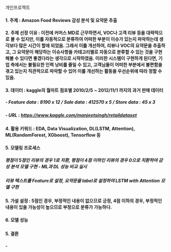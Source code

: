 개인프로젝트
#### 1. 주제 : Amazon Food Reviews 감성 분석 및 요약문 추출
#### 2. 주제 선정 이유 : 이전에 커머스 MD로 근무하면서, VOC나 고객 리뷰 등을 대략적으로 볼 수 있지만, 이를 자동적으로 분류하여 어떠한 부분이 이슈가 있는지 파악하는데 생각보다 많은 시간이 할애 되었음. 그래서 이를 개선하여, 리뷰나 VOC의 요약문을 추출하고, 그 요약문이 해당하는 이슈사항을 카테고리별로 자동으로 분류할 수 있는 것을 구현해볼 수 있다면 좋겠다라는 생각으로 시작하였음. 이러한 시스템이 구현하게 된다면, 기업 측에서는 불필요한 인력 낭비를 줄일 수 있고, 고객님들이 어떠한 부분에서 불편함을 겪고 있는지 직관적으로 파악할 수 있어 이를 개선하는 활동을 우선순위에 따라 정할 수 있음.
#### 3. 데이터 : kaggle의 월마트 점포별 2010/2/5 ~ 2012/11/1 까지의 과거 판매 데이터
##### - Feature data : 8190 x 12 / Sale data : 412570 x 5 / Store data : 45 x 3
##### - URL : https://www.kaggle.com/manjeetsingh/retaildataset
#### 4. 활용 키워드 : EDA, Data Visualization, DL(LSTM, Attention), ML(RandomForest, XGboost), Tensorflow  등
#### 5. 모델링 프로세스
##### 평점이 5점인 리뷰의 경우 1로 치환, 평점이 4점 이하인 리뷰의 경우 0으로 치환하여 감성 분석 모델 구현 - ML과 DL 성능 비교 실시
##### 리뷰 텍스트를 Feature로 설정, 요약문을 label로 설정하여 LSTM with Attention 모델 구현
#### 5. 가설 설정 : 5점인 경우, 부정적인 내용이 없으므로 긍정, 4점 이하의 경우, 부정적인 내용이 있을 가능성이 높으므로 부정으로 분류가 가능하다.
#### 6. 모델 성능
##### 


#### 5. 결론
##### - 

